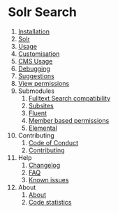 # Solr Search
01. [Installation](01-Installation.md)
02. [Solr](02-Solr.md)
03. [Usage](03-Usage.md)
04. [Customisation](04-Customisation.md)
05. [CMS Usage](05-CMS-Usage.md)
06. [Debugging](06-Debugging.md)
07. [Suggestions](07-Suggestions.md)
08. [View permissions](08-View-Permissions.md)
09. Submodules
    01. [Fulltext Search compatibility](Submodules/01-Fulltext-Search-Compatibility.md)
    02. [Subsites](Submodules/02-Subsites.md)
    03. [Fluent](Submodules/03-Fluent.md)
    04. [Member based permissions](Submodules/04-Member-based-permissions.md)
    05. [Elemental](Submodules/05-Elemental.md)
10. Contributing
    01. [Code of Conduct](Contributing/01-code-of-conduct.md)
    02. [Contributing](Contributing/02-Contributing.md) 
11. Help
    01. [Changelog](Help/01-Changelog.md)
    02. [FAQ](Help/02-FAQ.md)
    03. [Known issues](Help/03-Known-issues.md)
12. About
    01. [About](About/01-About.md)
    02. [Code statistics](About/03-codebase-stats.md)
